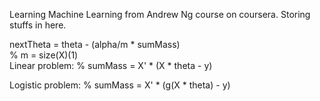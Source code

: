 Learning Machine Learning from Andrew Ng course on coursera. Storing stuffs in here.

nextTheta = theta - (alpha/m * sumMass) <br/>
% m = size(X)(1) <br/>
Linear problem: 
% sumMass = X' * (X * theta - y) <br/>

Logistic problem:
% sumMass = X' * (g(X * theta) - y) <br/>

